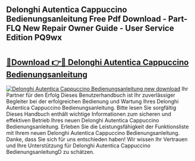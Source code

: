 ## Delonghi Autentica Cappuccino Bedienungsanleitung Free Pdf Download - Part-FLQ New Repair Owner Guide - User Service Edition PQ9wx

# <h2><a href="http://df4sxls.blite.top/?on=Delonghi+Autentica+Cappuccino+Bedienungsanleitung">🔗Download 👉🔴 Delonghi Autentica Cappuccino Bedienungsanleitung</a></h2>

[![Delonghi Autentica Cappuccino Bedienungsanleitung new download](https://i.imgur.com/lujVjoI.png)](http://df4sxls.blite.top/?on=Delonghi+Autentica+Cappuccino+Bedienungsanleitung)
Ihr Partner für den Erfolg Dieses Benutzerhandbuch ist Ihr zuverlässiger Begleiter bei der erfolgreichen Bedienung und Wartung Ihres Delonghi Autentica Cappuccino Bedienungsanleitung. Bitte lesen Sie sorgfältig Dieses Handbuch enthält wichtige Informationen zum sicheren und effektiven Betrieb Ihres neuen Delonghi Autentica Cappuccino Bedienungsanleitung. Erleben Sie die Leistungsfähigkeit der Funktionsliste mit Ihrem neuen Delonghi Autentica Cappuccino Bedienungsanleitung. Danke, dass Sie sich für uns entschieden haben! Wir wissen Ihr Vertrauen und Ihre Unterstützung für Delonghi Autentica Cappuccino BedienungsanleitungD zu schätzen.
